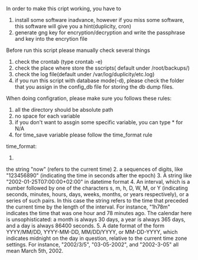 In order to make this cript working, you have to 
1. install some software inadvance, however if you miss some software, this software will give you a hint(duplicity, cron) 
2. generate gng key for encryption/decryption and write the passphrase and key into the encrytion file



Before run this script please manually check several things
1. check the crontab (type crontab -e)
2. check the place where store the sscripts( default under /root/backups/)
3. check the log file(default under /var/log/duplicity/etc.log)
4. if you run this script with database mode(-d), please check the folder that you assign in the config_db file for storing the db dump files.


When doing configration, please make sure you follows these rules:
1. all the directory should be absolute path
2. no space for each variable
3. if you don't want to assgin some specific variable, you can type * for N/A
4. for time_save variable please follow the time_format rule





time_format:

1.
the string "now" (refers to the current time)
2.
a sequences of digits, like "123456890" (indicating the time in seconds after the epoch)
3.
A string like "2002-01-25T07:00:00+02:00" in datetime format
4.
An interval, which is a number followed by one of the characters s, m, h, D, W, M, or Y (indicating seconds, minutes, hours, days, weeks, months, or years respectively), or a series of such pairs. In this case the string refers to the time that preceded the current time by the length of the interval. For instance, "1h78m" indicates the time that was one hour and 78 minutes ago. The calendar here is unsophisticated: a month is always 30 days, a year is always 365 days, and a day is always 86400 seconds.
5.
A date format of the form YYYY/MM/DD, YYYY-MM-DD, MM/DD/YYYY, or MM-DD-YYYY, which indicates midnight on the day in question, relative to the current time zone settings. For instance, "2002/3/5", "03-05-2002", and "2002-3-05" all mean March 5th, 2002.

